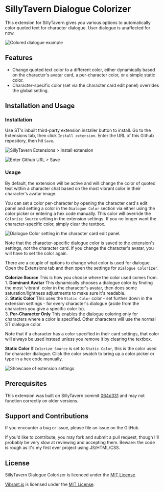 # SillyTavern Dialogue Colorizer

This extension for SillyTavern gives you various options to automatically color quoted text for character dialogue. User dialogue is unaffected for now.

![Colored dialogue example](./images/st-dialogue-colorizer-dialogue-example.png)

## Features

- Change quoted text color to a different color, either dynamically based on the character's avatar card, a per-character color, or a simple static color.
- Character-specific color (set via the character card edit panel) overrides the global setting.

## Installation and Usage

### Installation

Use ST's inbuilt third-party extension installer button to install. Go to the Extensions tab, then click `Install extension`. Enter the URL of this Github repository, then hit `Save`.

![SillyTavern Extensions > Install extension](./images/st-tp-extension-install.png)

![Enter Github URL > Save](./images/st-tp-extension-install2.png)

### Usage

By default, the extension will be active and will change the color of quoted text within a character chat based on the most vibrant color in their character's avatar image.

You can set a color per-character by opening the character card's edit panel and setting a color in the `Dialogue Color` section via either using the color picker or entering a hex code manually. This color will override the `Colorize Source` setting in the extension settings. If you no longer want the character-specific color, simply clear the textbox.

![Dialogue Color setting in the character card edit panel.](./images/st-character-card-dialogue-color.png)

Note that the character-specific dialogue color is saved to the extension's settings, *not* the character card. If you change the character's avatar, you will have to set the color again.

There are a couple of options to change what color is used for dialogue. Open the Extensions tab and then open the settings for `Dialogue Colorizer`.

**Colorize Source** This is how you choose where the color used comes from.  
    1. **Dominant Avatar** This dynamically chooses a dialogue color by finding the most 'vibrant' color in the character's avatar, then does some saturation/lightness adjustments to make sure it's readable.  
    2. **Static Color** This uses the `Static Color` color - set further down in the extension settings - for every character's dialogue (aside from the characters you give a specific color to).  
    3. **Per-Character Only** This enables the dialogue coloring only for characters where a color is specified. Other characters will use the normal ST dialogue color.

Note that if a character has a color specified in their card settings, that color will always be used instead unless you remove it by clearing the textbox.

**Static Color** If `Colorize Source` is set to `Static Color`, this is the color used for character dialogue. Click the color swatch to bring up a color picker or type in a hex code manually.

![Showcase of extension settings](./images/st-extension-settings.png)

## Prerequisites

This extension was built on SillyTavern commit [064d331](https://github.com/SillyTavern/SillyTavern/commit/064d33111038f16c28b16c7d9d4e7b65e0fe72c8) and may not function correctly on older versions.

## Support and Contributions

If you encounter a bug or issue, please file an issue on the GitHub. 

If you'd like to contribute, you may fork and submit a pull request, though I'll probably be very slow at reviewing and accepting them. Beware: the code is rough as it's my first ever project using JS/HTML/CSS.

## License

SillyTavern Dialogue Colorizer is licenced under the [MIT License](./LICENSE).

[Vibrant.js](https://github.com/jariz/vibrant.js/) is licensed under the [MIT License](./LICENSE).
